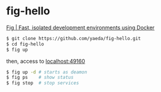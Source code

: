 fig-hello
====================
[Fig | Fast, isolated development environments using Docker](http://www.fig.sh/)

```sh
$ git clone https://github.com/yaeda/fig-hello.git
$ cd fig-hello
$ fig up
```

then, access to [localhost:49160](http://localhost:49160/)

```sh
$ fig up -d # starts as deamon
$ fig ps    # show status
$ fig stop  # stop services
```
